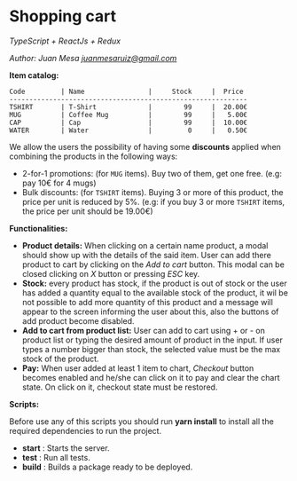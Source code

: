 # Shopping cart
*TypeScript + ReactJs + Redux*

*Author: Juan Mesa <juanmesaruiz@gmail.com>*

**Item catalog:**
```
Code         | Name                |     Stock     |  Price
------------------------------------------------------------
TSHIRT       | T-Shirt             |        99     |  20.00€
MUG          | Coffee Mug          |        99     |   5.00€
CAP          | Cap                 |        99     |  10.00€
WATER        | Water               |         0     |   0.50€
```

We allow the users the possibility of having some **discounts** applied when combining the products in the following ways:

- 2-for-1 promotions: (for `MUG` items). Buy two of them, get one free. (e.g: pay 10€ for 4 mugs)
- Bulk discounts: (for `TSHIRT` items). Buying 3 or more of this product, the price per unit is reduced by 5%. (e.g: if you buy 3 or more `TSHIRT` items, the price per unit should be 19.00€)

**Functionalities:**
- **Product details:** When clicking on a certain name product, a modal should show up with the details of the said item. User can add there product to cart by clicking on the *Add to cart* button. This modal can be closed clicking on *X* button or pressing *ESC* key.
- **Stock:** every product has stock, if the product is out of stock or the user has added a quantity equal to the available stock of the product, it wil be not possible to add more quantity of this product and a message will appear to the screen informing the user about this, also the buttons of add product become disabled.
- **Add to cart from product list:** User can add to cart using + or - on product list or typing the desired amount of product in the input. If user types a number bigger than stock, the selected value must be the max stock of the product.
- **Pay:** When user added at least 1 item to chart, *Checkout* button becomes enabled and he/she can click on it to pay and clear the chart state. On click on it, checkout state must be restored.


**Scripts:**

Before use any of this scripts you should run **yarn install** to install all the required dependencies to run the project.
-  **start** : Starts the server.
-  **test** : Run all tests.
- **build** : Builds a package ready to be deployed.
